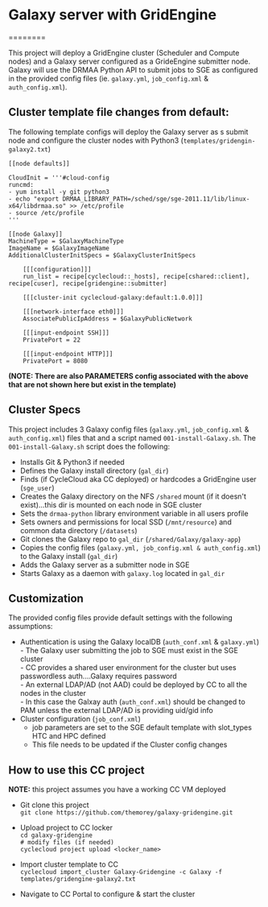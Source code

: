 # Galaxy server with GridEngine
========

This project will deploy a GridEngine cluster (Scheduler and Compute nodes) and a Galaxy server configured as a GrideEngine submitter node.  Galaxy will use the DRMAA Python API to submit jobs to SGE as configured in the provided config files (ie. `galaxy.yml`, `job_config.xml` & `auth_config.xml`).


## Cluster template file changes from default:
The following template configs will deploy the Galaxy server as s submit node and configure the cluster nodes with Python3 (`templates/gridengin-galaxy2.txt`)  


    [[node defaults]]
    
    CloudInit = '''#cloud-config
    runcmd:
    - yum install -y git python3
    - echo "export DRMAA_LIBRARY_PATH=/sched/sge/sge-2011.11/lib/linux-x64/libdrmaa.so" >> /etc/profile
    - source /etc/profile
    '''  
      
    [[node Galaxy]]
    MachineType = $GalaxyMachineType
    ImageName = $GalaxyImageName
    AdditionalClusterInitSpecs = $GalaxyClusterInitSpecs
    
        [[[configuration]]]
        run_list = recipe[cyclecloud::_hosts], recipe[cshared::client], recipe[cuser], recipe[gridengine::submitter]
        
        [[[cluster-init cyclecloud-galaxy:default:1.0.0]]]

        [[[network-interface eth0]]]
        AssociatePublicIpAddress = $GalaxyPublicNetwork

        [[[input-endpoint SSH]]]
        PrivatePort = 22

        [[[input-endpoint HTTP]]]
        PrivatePort = 8080  
        
        
        
   **(NOTE: There are also PARAMETERS config associated with the above that are not shown here but exist in the template)**  
 



## Cluster Specs
This project includes 3 Galaxy config files (`galaxy.yml`, `job_config.xml` & `auth_config.xml`) files that and a script named `001-install-Galaxy.sh`.  The `001-install-Galaxy.sh` script does the following:

- Installs Git & Python3 if needed  
- Defines the Galaxy install directory (`gal_dir`)  
- Finds (if CycleCloud aka CC deployed) or hardcodes a GridEngine user (`sge_user`)  
- Creates the Galaxy directory on the NFS `/shared` mount (if it doesn't exist)...this dir is mounted on each node in SGE cluster  
- Sets the `drmaa-python` library environment variable in all users profile  
- Sets owners and permissions for local SSD (`/mnt/resource`) and common data directory (`/datasets`)  
- Git clones the Galaxy repo to `gal_dir` (`/shared/Galaxy/galaxy-app`)  
- Copies the config files (`galaxy.yml, job_config.xml & auth_config.xml`) to the Galaxy install (`gal_dir`)  
- Adds the Galaxy server as a submitter node in SGE  
- Starts Galaxy as a daemon with `galaxy.log` located in `gal_dir`      



## Customization  
The provided config files provide default settings with the following assumptions:

   - Authentication is using the Galaxy localDB (`auth_conf.xml` & `galaxy.yml`)  
    - The Galaxy user submitting the job to SGE must exist in the SGE cluster  
    - CC provides a shared user environment for the cluster but uses passwordless auth....Galaxy requires password  
    - An external LDAP/AD (not AAD) could be deployed by CC to all the nodes in the cluster  
    - In this case the Galxay auth (`auth_conf.xml`) should be changed to PAM unless the external LDAP/AD is providing uid/gid info  
  - Cluster configuration (`job_conf.xml`)  
    - job parameters are set to the SGE default template with slot_types HTC and HPC defined  
    - This file needs to be updated if the Cluster config changes    


  ## How to use this CC project  
  
  **NOTE:** this project assumes you have a working CC VM deployed    
  
  
  - Git clone this project   
      `git clone https://github.com/themorey/galaxy-gridengine.git`  
  
  - Upload project to CC locker  
        `cd galaxy-gridengine`  
        `# modify files (if needed)`  
        `cyclecloud project upload <locker_name>`  
        
  - Import cluster template to CC  
        `cyclecloud import_cluster Galaxy-Gridengine -c Galaxy -f templates/gridengine-galaxy2.txt`  
        
  - Navigate to CC Portal to configure & start the cluster
